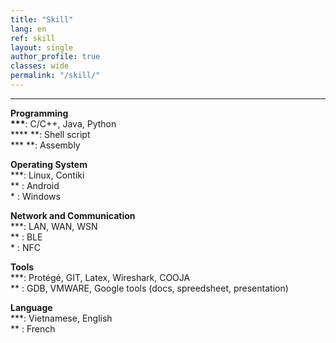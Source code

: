 ```yaml
---
title: "Skill"   
lang: en
ref: skill
layout: single
author_profile: true 
classes: wide
permalink: "/skill/"  
---
```

----
**Programming**    
**\*\*\***: C/C++, Java, Python    
**\*\*  **: Shell script  
**\*    **: Assembly  

**Operating System**  
\*\*\*: Linux, Contiki      
\*\*  : Android      
\*    : Windows  

**Network and Communication**  
\*\*\*: LAN, WAN, WSN       
\*\*  : BLE          
\*    : NFC  

**Tools**  
\*\*\*: Protégé, GIT, Latex, Wireshark, COOJA         
\*\*  : GDB, VMWARE, Google tools (docs, spreedsheet, presentation)  

**Language**  
\*\*\*: Vietnamese, English  
\*\*  : French                 
